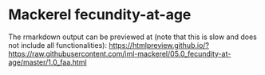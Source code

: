 # Mackerel fecundity-at-age


The rmarkdown output can be previewed at (note that this is slow and does not include all functionalities):
https://htmlpreview.github.io/?https://raw.githubusercontent.com/iml-mackerel/05.0_fecundity-at-age/master/1.0_faa.html


